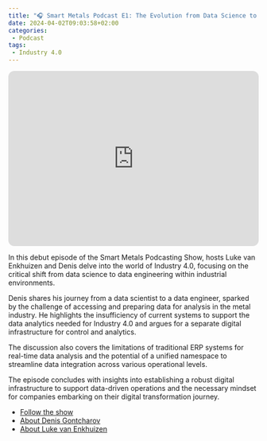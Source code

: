 ```yaml
---
title: "🎧 Smart Metals Podcast E1: The Evolution from Data Science to Data Engineering in Industry 4.0"
date: 2024-04-02T09:03:58+02:00
categories:
 - Podcast
tags:
 - Industry 4.0
---
```


<iframe style="border-radius:12px" src="https://open.spotify.com/embed/episode/75Ps4rZBDt9s4duUKKX2tQ?utm_source=generator" width="100%" height="352" frameBorder="0" allowfullscreen="" allow="autoplay; clipboard-write; encrypted-media; fullscreen; picture-in-picture" loading="lazy"></iframe>

In this debut episode of the Smart Metals Podcasting Show, hosts Luke van Enkhuizen and Denis delve into the world of Industry 4.0, focusing on the critical shift from data science to data engineering within industrial environments. 

Denis shares his journey from a data scientist to a data engineer, sparked by the challenge of accessing and preparing data for analysis in the metal industry. He highlights the insufficiency of current systems to support the data analytics needed for Industry 4.0 and argues for a separate digital infrastructure for control and analytics. 

The discussion also covers the limitations of traditional ERP systems for real-time data analysis and the potential of a unified namespace to streamline data integration across various operational levels. 

The episode concludes with insights into establishing a robust digital infrastructure to support data-driven operations and the necessary mindset for companies embarking on their digital transformation journey.

* [Follow the show](https://smartmetals.transistor.fm/)
* [About Denis Gontcharov](https://gontcharov.eu/)
* [About Luke van Enkhuizen](https://vanenkhuizen.com/)
